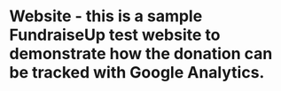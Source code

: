# Website - this is a sample FundraiseUp test website to demonstrate how the donation can be tracked with Google Analytics.
